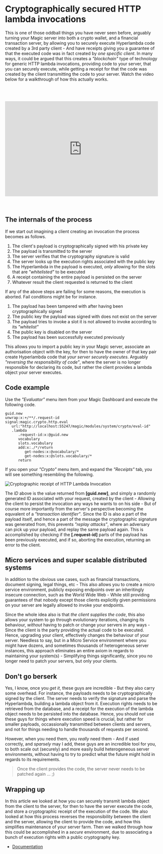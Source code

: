 
# Cryptographically secured HTTP lambda invocations

This is one of those oddball things you have never seen before, arguably turning your Magic
server into both a crypto wallet, and a financial transaction server, by allowing you to securely
execute Hyperlambda code created by a 3rd party client - And have receipts giving you a guarantee
of that the executed code was in fact created by _one specific client_. In many ways, it could be
argued that this creates a _"blockchain"_ type of technology for generic HTTP lambda invocations,
providing code to your server, that you can securely execute, while getting a receipt for that the
code was created by the client transmitting the code to your server. Watch the video below for a
walkthrough of how this actually works.

<div style="position:relative; padding-bottom:56.25%; padding-top:30px; height:0; overflow:hidden;margin-top:4rem;margin-bottom:4rem;">
<iframe width="560" height="315" style="position:absolute; top:0; left:0; width:100%; height:100%;" src="https://www.youtube.com/embed/U5SwKS-S2RI" frameborder="0" allow="accelerometer; autoplay; encrypted-media; gyroscope; picture-in-picture" allowfullscreen></iframe>
</div>

## The internals of the process

If we start out imagining a client creating an invocation the process becomes as follows.

1. The client's payload is cryptographically signed with his private key
2. The payload is transmitted to the server
3. The server verifies that the cryptography signature is valid
4. The server looks up the execution rights associated with the public key
5. The Hyperlambda in the payload is executed, _only_ allowing for the slots that are _"whitelisted"_ to be executed
6. A receipt containing the entire payload is persisted on the server
7. Whatever result the client requested is returned to the client

If any of the above steps are failing for some reasons, the execution is aborted. Fail conditions might be
for instance.

1. The payload has been tampered with after having been cryptographically signed
2. The public key the payload was signed with does not exist on the server
3. The payload tries to invoke a slot it is not allowed to invoke according to its _"whitelist"_
4. The public key is disabled on the server
5. The payload has been successfully executed previously

This allows you to import a public key in your Magic server, associate an authorisation object
with the key, for then to have the owner of that key pair create Hyperlambda code that _your server securely executes_.
Arguably _"reversing the responsibility of code"_, where the server is no longer responsible for declaring its code,
but rather the client provides a lambda object your server executes.

## Code example

Use the _"Evaluator"_ menu item from your Magic Dashboard and execute the following code.

```
guid.new
unwrap:x:+/**/.request-id
signal:magic.crypto.http.eval
   url:"http://localhost:55247/magic/modules/system/crypto/eval-id"
   .lambda
      .request-id:x:@guid.new
      vocabulary
      slots.vocabulary
      add:x:./*/return
         get-nodes:x:@vocabulary/*
         get-nodes:x:@slots.vocabulary/*
      return
```

If you open your _"Crypto"_ menu item, and expand the _"Receipts"_ tab, you will see
something resembling the following.

![Cryptographic receipt of HTTP Lambda Invocation](https://servergardens.files.wordpress.com/2021/04/crypto-receipt.png)

The *ID* above is the value returned from **[guid.new]**, and simply a randomly generated ID associated
with your request, created by the client - Allowing the client to persist the invocation any ways he wants
to on his side - But of course more importantly from the server's perspective becoming the equvalent of
a _"transaction identifier"_. Since the ID is also a part of the payload itself, and hence a part of the
message the cryptographic signature was generated from, this prevents _"replay attacks"_, where an adversary
can pick up your payload, and replay the same payload again. This is accomplished by checking if the
**[.request-id]** parts of the payload has been previously executed, and if so, aborting the execution,
returning an error to the client.

## Micro services and super scalable distributed systems

In addition to the obvious use cases, such as financial transactions, document signing, legal things, etc -
This also allows you to create a micro service environment, publicly exposing endpoints over an inheritingly
insecure connection, such as the World Wide Web - While still providing guarantees of that nobody except
those clients explicitly given permissions on your server are legally allowed to invoke your endpoints.

Since the whole idea also is that _the client supplies the code_, this also allows your
system to go through evolutionary iterations, changing its behaviour, _without_ having to patch or
change your servers in any ways - Since the client is the party providing the actual code to be executed.
Hence, upgrading your client, effectively changes the behaviour of your server. Needless to say, but in
a Micro Service environment where you might have dozens, and sometimes thousands of heterogeneous server
instances, this approach eliminates an entire axiom in regards to maintaining your system(s) - Simplifying
things significantly, since you no longer need to patch your servers, but only your clients.

## Don't go berserk

Yes, I know, once you _get it_, these guys are incredible - But they also carry some overhead. For
instance, the payloads needs to be cryptographically signed by the client. The server needs to verify
the signature and parse the Hyperlambda, building a lambda object from it. Execution rights needs to
be retrieved from the database, and a receipt for the execution of the lambda object needs to be persisted
into the database. Hence, you should _not_ use these guys for things where execution speed is crucial,
but rather for smaller payloads, occassionally transmitted between clients and servers, and not for things
needing to handle thousands of requests per second.

However, when you need them, you _really_ need them - And if used correctly, and _sparsely_ may I add,
these guys are an incredible tool for you, to both scale out (securely) and more easily build
heterogeneous server environments, without having to try to predict what the future might hold in
regards to its requirements.

> Once the client provides the code, the server never needs to be patched again ... ;)

## Wrapping up

In this article we looked at how you can securely transmit lambda object from the client
to the server, for then to have the server execute the code, and store a cryptographic receipt
of the execution of the code. We also looked at how this process reverses the responsibility between
the client and the server, allowing the client to provide the code, and how this simplifies maintenance
of your server farm. Then we walked through how this could be accomplished in a _secure_ environment,
due to associating a bunch of execution rights with a public cryptography key.

* [Documentation](/documentation/)

